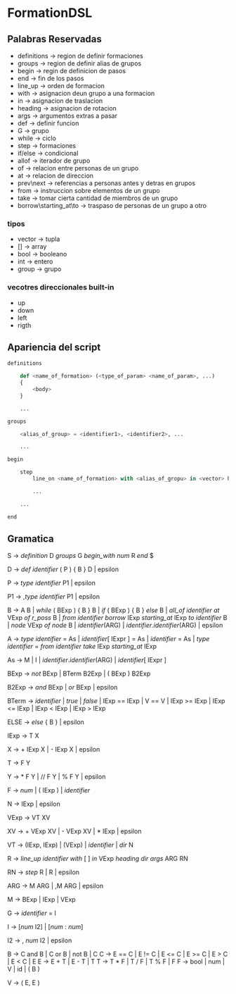 # FormationDSL

## Palabras Reservadas

- definitions -> region de definir formaciones
- groups -> region de definir alias de grupos
- begin -> regin de definicion de pasos
- end -> fin de los pasos
- line_up -> orden de formacion
- with -> asignacion deun grupo a una formacion
- in -> asignacion de traslacion
- heading -> asignacion de rotacion
- args -> argumentos extras a pasar
- def -> definir funcion
- G -> grupo
- while -> ciclo
- step -> formaciones
- if/else -> condicional
- allof -> iterador de grupo
- of -> relacion entre personas de un grupo
- at -> relacion de direccion
- prev\next -> referencias a personas antes y detras en grupos
- from -> instruccion sobre elementos de un grupo
- take -> tomar cierta cantidad de miembros de un grupo
- borrow\starting_at\to -> traspaso de personas de un grupo a otro

### tipos

- vector -> tupla
- [] -> array
- bool -> booleano
- int -> entero
- group -> grupo

### vecotres direccionales built-in

- up
- down
- left
- rigth

## Apariencia del script

``` python
definitions

    def <name_of_formation> (<type_of_param> <name_of_param>, ...)
    {   
        <body>
    }

    ...

groups 

    <alias_of_group> = <identifier1>, <identifier2>, ... 

    ...

begin 

    step 
        line_on <name_of_formation> with <alias_of_gropu> in <vector> heading <direction> args (<param1>, <param2>, ...)

        ...

    ...

end
```


## Gramatica

S -> *definition* D *groups* G *begin_with* *num* R *end* $

D -> *def* *identifier* ( P ) { B } D | epsilon

P -> *type* *identifier* P1 | epsilon

P1 -> ,*type* *identifier* P1 | epsilon

B -> A B | *while* ( BExp ) { B } B | *if* ( BExp ) { B } *else* B | *all_of* *identifier* *at* VExp *of* *r_poss* B | *from* *identifier* *borrow* IExp *starting_at* IExp *to* *identifier* B | *node* VExp *of* *node* B | *identifier*(ARG) | *identifier*.*identifier*(ARG) | epsilon

<!-- BExp, IExp, VExp
B -> A B | *while* ( BExp ) { B } B | *if* ( BExp ) { B } *else* B | *all_of* *identifier* *at* VExp *of* *r_poss* B | *from* *identifier* *borrow* IExp *starting_at* IExp *to* *identifier* B | *node* VExp *of* *node* B | *identifier*(ARG) | *identifier*.*identifier*(ARG) | epsilon -->

A -> *type* *identifier* = As | *identifier*[ IExpr ] = As  | *identifier* = As  | *type* *identifier* = *from* *identifier* *take* IExp *starting_at* IExp

As -> M | I | *identifier*.*identifier*(ARG) | *identifier*[ IExpr ]


BExp ->  *not* BExp | BTerm B2Exp | ( BExp ) B2Exp

B2Exp -> *and* BExp | *or* BExp | epsilon

BTerm -> *identifier* | *true* | *false* | IExp == IExp | V == V | IExp >= IExp | IExp <= IExp | IExp < IExp | IExp > IExp

ELSE -> *else* { B } | epsilon



IExp -> T X

X -> + IExp X | - IExp X | epsilon

T -> F Y

Y -> * F Y | // F Y | % F Y | epsilon

F -> *num* | ( IExp ) | *identifier*

N -> IExp | epsilon



VExp -> VT XV

XV -> + VExp XV | - VExp XV | * IExp |  epsilon

VT -> (IExp, IExp) | (VExp) | *identifier* | *dir* N



R -> *line_up* *identifier* *with* [ ] *in* VExp *heading* *dir* *args* ARG RN

RN -> *step* R | R | epsilon

ARG -> M ARG | ,M ARG | epsilon

M -> BExp | IExp | VExp

G -> *identifier* = I

I -> [*num* I2] | [*num* : *num*]

I2 -> , *num* I2 | epsilon

B -> C and B | C or B | not B | C
C -> E == C | E != C | E <= C | E >= C | E > C | E < C | E
E -> E + T | E - T | T
T -> T * F | T / F | T % F | F
F -> bool | num | V | id | ( B )

V -> ( E, E )
